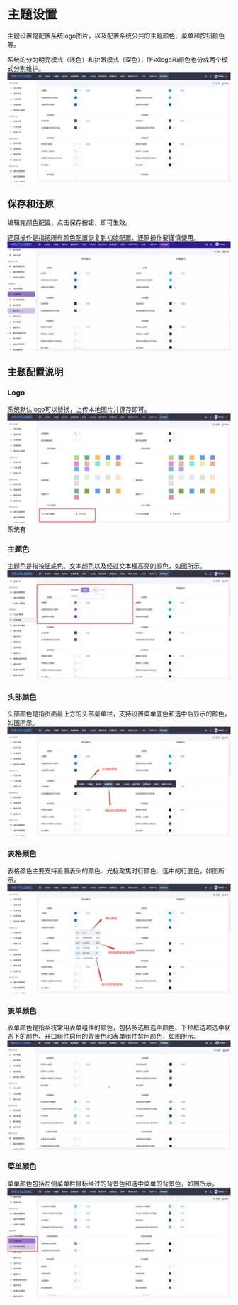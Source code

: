 # 主题设置
主题设置是配置系统logo图片，以及配置系统公共的主题颜色、菜单和按钮颜色等。

系统的分为明亮模式（浅色）和护眼模式（深色），所以logo和颜色也分成两个模式分别维护。
![](images/主题设置.png)
## 保存和还原
编辑完颜色配置，点击保存按钮，即可生效。

还原操作是指把所有颜色配置恢复到初始配置，还原操作要谨慎使用。
![](images/主题设置_还原.gif)

## 主题配置说明
### Logo
系统默认logo可以替换，上传本地图片并保存即可。
![](images/主题设置_logo.png)
系统有

### 主题色
主题色是指按钮底色、文本颜色以及经过文本框高亮的颜色，如图所示。
![](images/主题设置_主题色.png)

### 头部颜色
头部颜色是指页面最上方的头部菜单栏，支持设置菜单底色和选中后显示的颜色，如图所示。
![](images/主题设置_头部颜色.png)

### 表格颜色
表格颜色主要支持设置表头的颜色、光标聚焦时行颜色、选中的行底色，如图所示。
![](images/主题设置_表格颜色.png)

### 表单颜色
表单颜色是指系统常用表单组件的颜色，包括多选框选中颜色、下拉框选项选中状态下的颜色、开口组件启用的背景色和表单组件禁用颜色，如图所示。
![](images/主题设置_表单颜色.gif)

### 菜单颜色
菜单颜色包括左侧菜单栏鼠标经过的背景色和选中菜单的背景色，如图所示。
![](images/主题设置_菜单颜色.png)